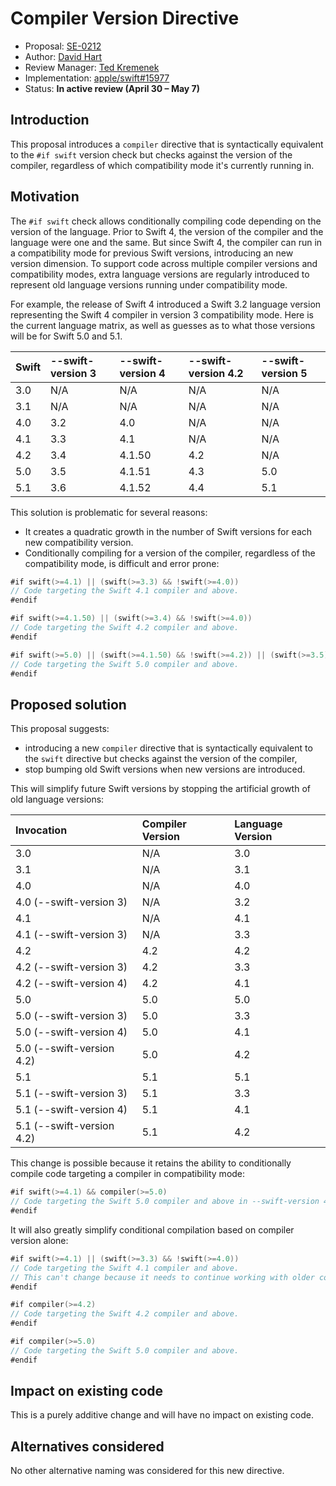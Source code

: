 # Compiler Version Directive

* Proposal: [SE-0212](0212-compiler-version-directive.md)
* Author: [David Hart](https://github.com/hartbit)
* Review Manager: [Ted Kremenek](https://github.com/tkremenek)
* Implementation: [apple/swift#15977](https://github.com/apple/swift/pull/15977)
* Status: **In active review (April 30 – May 7)**

## Introduction

This proposal introduces a `compiler` directive that is syntactically equivalent to the `#if swift` version check but checks against the version of the compiler, regardless of which compatibility mode it's currently running in.

## Motivation

The `#if swift` check allows conditionally compiling code depending on the version of the language. Prior to Swift 4, the version of the compiler and the language were one and the same. But since Swift 4, the compiler can run in a compatibility mode for previous Swift versions, introducing an new version dimension. To support code across multiple compiler versions and compatibility modes, extra language versions are regularly introduced to represent old language versions running under compatibility mode.

For example, the release of Swift 4 introduced a Swift 3.2 language version representing the Swift 4 compiler in version 3 compatibility mode. Here is the current language matrix, as well as guesses as to what those versions will be for Swift 5.0 and 5.1.

| Swift | --swift-version 3 | --swift-version 4 | --swift-version 4.2 | --swift-version 5 |
|:----- |:----------------- |:----------------- |:------------------- |:----------------- |
| 3.0   | N/A               | N/A               | N/A                 | N/A               |
| 3.1   | N/A               | N/A               | N/A                 | N/A               |
| 4.0   | 3.2               | 4.0               | N/A                 | N/A               |
| 4.1   | 3.3               | 4.1               | N/A                 | N/A               |
| 4.2   | 3.4               | 4.1.50            | 4.2                 | N/A               |
| 5.0   | 3.5               | 4.1.51            | 4.3                 | 5.0               |
| 5.1   | 3.6               | 4.1.52            | 4.4                 | 5.1               |

This solution is problematic for several reasons:

* It creates a quadratic growth in the number of Swift versions for each new compatibility version.
* Conditionally compiling for a version of the compiler, regardless of the compatibility mode, is difficult and error prone:

```swift
#if swift(>=4.1) || (swift(>=3.3) && !swift(>=4.0))
// Code targeting the Swift 4.1 compiler and above.
#endif

#if swift(>=4.1.50) || (swift(>=3.4) && !swift(>=4.0))
// Code targeting the Swift 4.2 compiler and above.
#endif

#if swift(>=5.0) || (swift(>=4.1.50) && !swift(>=4.2)) || (swift(>=3.5) && !swift(>=4.0))
// Code targeting the Swift 5.0 compiler and above.
#endif
```

## Proposed solution

This proposal suggests:

* introducing a new `compiler` directive that is syntactically equivalent to the `swift` directive but checks against the version of the compiler,
* stop bumping old Swift versions when new versions are introduced.

This will simplify future Swift versions by stopping the artificial growth of old language versions:

| Invocation                | Compiler Version | Language Version |
|:------------------------- |:---------------- |:---------------- |
| 3.0                       | N/A              | 3.0              |
| 3.1                       | N/A              | 3.1              |
| 4.0                       | N/A              | 4.0              |
| 4.0 (--swift-version 3)   | N/A              | 3.2              |
| 4.1                       | N/A              | 4.1              |
| 4.1 (--swift-version 3)   | N/A              | 3.3              |
| 4.2                       | 4.2              | 4.2              |
| 4.2 (--swift-version 3)   | 4.2              | 3.3              |
| 4.2 (--swift-version 4)   | 4.2              | 4.1              |
| 5.0                       | 5.0              | 5.0              |
| 5.0 (--swift-version 3)   | 5.0              | 3.3              |
| 5.0 (--swift-version 4)   | 5.0              | 4.1              |
| 5.0 (--swift-version 4.2) | 5.0              | 4.2              |
| 5.1                       | 5.1              | 5.1              |
| 5.1 (--swift-version 3)   | 5.1              | 3.3              |
| 5.1 (--swift-version 4)   | 5.1              | 4.1              |
| 5.1 (--swift-version 4.2) | 5.1              | 4.2              |

This change is possible because it retains the ability to conditionally compile code targeting a compiler in compatibility mode:

```swift
#if swift(>=4.1) && compiler(>=5.0)
// Code targeting the Swift 5.0 compiler and above in --swift-version 4 mode and above.
#endif
```

It will also greatly simplify conditional compilation based on compiler version alone:

```swift
#if swift(>=4.1) || (swift(>=3.3) && !swift(>=4.0))
// Code targeting the Swift 4.1 compiler and above.
// This can't change because it needs to continue working with older compilers.
#endif

#if compiler(>=4.2)
// Code targeting the Swift 4.2 compiler and above.
#endif

#if compiler(>=5.0)
// Code targeting the Swift 5.0 compiler and above.
#endif
```

## Impact on existing code

This is a purely additive change and will have no impact on existing code.

## Alternatives considered

No other alternative naming was considered for this new directive.
